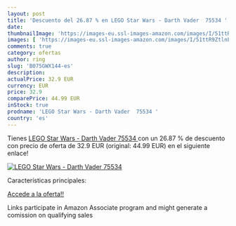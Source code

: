 ```yaml
---
layout: post
title: 'Descuento del 26.87 % en LEGO Star Wars - Darth Vader  75534 '
date: 
thumbnailImage: 'https://images-eu.ssl-images-amazon.com/images/I/51ttR9ZtlnL._SL200_.jpg'
images: [ 'https://images-eu.ssl-images-amazon.com/images/I/51ttR9ZtlnL._SL200_.jpg' ]
comments: true
category: ofertas
author: ring
slug: 'B075GWX144-es'
description:
actualPrice: 32.9 EUR
currency: EUR
price: 32.9
comparePrice: 44.99 EUR
inStock: true
prodname: 'LEGO Star Wars - Darth Vader  75534 '
country: 'es'
---
```


Tienes [LEGO Star Wars - Darth Vader  75534 ](https://www.amazon.es/dp/B075GWX144/?tag=tolees-21) con un 26.87 % de descuento con precio de oferta de 32.9 EUR (original: 44.99 EUR) en el siguiente enlace!

[![LEGO Star Wars - Darth Vader  75534 ](https://images-eu.ssl-images-amazon.com/images/I/51ttR9ZtlnL._SL200_.jpg)](https://www.amazon.es/dp/B075GWX144/?tag=tolees-21)

Características principales:


[Accede a la oferta!!](https://www.amazon.es/dp/B075GWX144/?tag=tolees-21)

Links participate in Amazon Associate program and might generate a comission on qualifying sales


